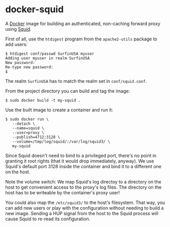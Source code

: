 docker-squid
============

A [Docker](http://www.docker.com/) image for building an authenticated,
non-caching forward proxy using [Squid](http://www.squid-cache.org/).

First of all, use the `htdigest` program from the `apache2-utils` package
to add users:

    $ htdigest conf/passwd SurfinUSA myuser
    Adding user myuser in realm SurfinUSA
    New password:
    Re-type new password:
    $ 

The realm `SurfinUSA` has to match the realm set in `conf/squid.conf`.

From the project directory you can build and tag the image:

    $ sudo docker build -t my-squid .

Use the built image to create a container and run it:

    $ sudo docker run \
       --detach \
       --name=squid \
       --user=proxy \
       --publish=4712:3128 \
       --volume=/tmp/log/squid/:/var/log/squid3/ \
       my-squid

Since Squid doesn't need to bind to a privileged port, there's no point
in granting it root rights (that it would drop immediately, anyway). We
use Squid's default port 3128 inside the container and bind it to a
different one on the host.

Note the volume switch: We map Squid's log directoy to a directory on
the host to get convenient access to the proxy's log files. The directory
on the host has to be writeable by the container's proxy user!

You could also map the `/etc/squid3/` to the host's filesystem. That way,
you can add new users or play with the configuration without needing to
build a new image. Sending a HUP signal from the host to the Squid process
will cause Squid to re-read its configuration.
